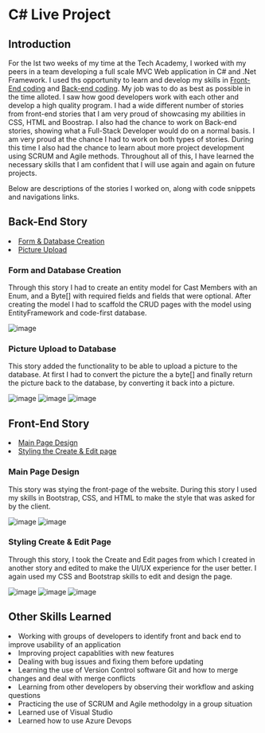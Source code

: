# C# Live Project


<h2>Introduction</h2>

<p>For the lst two weeks of my time at the Tech Academy, I worked with my peers in a team developing a full scale MVC Web application in C# and .Net Framework. I used ths opportunity to learn and develop my skills in <a href=https://github.com/micah734/CSharpLiveProject/edit/main/README.md#front-end-story>Front-End coding</a> and <a href=https://github.com/micah734/CSharpLiveProject/blob/main/README.md#back-end-story>Back-end coding</a>. My job was to do as best as possible in the time alloted. I saw how good developers work with each other and develop a high quality program. I had a wide different number of stories from front-end stories that I am very proud of showcasing my abilities in CSS, HTML and Boostrap. I also had the chance to work on Back-end stories, showing what a Full-Stack Developer would do on a normal basis. I am very proud at the chance I had to work on both types of stories. During this time I also had the chance to learn about more project development using SCRUM and Agile methods.  Throughout all of this, I have learned the necessary skills that I am confident that I will use again and again on future projects.

Below are descriptions of the stories I worked on, along with code snippets and navigations links.</p>

<h2>Back-End Story</h2>
<li><a href=https://github.com/micah734/CSharpLiveProject/blob/main/README.md#form-and-database-creation>Form & Database Creation</a></li>
<li><a href=https://github.com/micah734/CSharpLiveProject/blob/main/README.md#picture-upload-to-database> Picture Upload</a></li>

<h3>Form and Database Creation</h3>

<p> Through this story I had to create an entity model for Cast Members with an Enum, and a Byte[] with required fields and fields that were optional. After creating the model I had to scaffold the CRUD pages with the model using EntityFramework and code-first database.</p>


![image](https://user-images.githubusercontent.com/19351740/161332011-eb980cc5-1aca-47a5-8235-7b9f2acabc5a.png)


<h3>Picture Upload to Database</h3>

<p> This story added the functionality to be able to upload a picture to the database. At first I had to convert the picture the a byte[] and finally return the picture back to the database, by converting it back into a picture.</p>

![image](https://user-images.githubusercontent.com/19351740/161331697-ff420418-3755-4306-be17-03b4fa430a3d.png)
![image](https://user-images.githubusercontent.com/19351740/161331735-3f920eba-b1c8-4833-8278-4c0096a3a119.png)
![image](https://user-images.githubusercontent.com/19351740/161331795-300cdbd1-5b9c-430b-88d6-90ff9edb34b4.png)

<h2>Front-End Story</h2>

<li><a href=https://github.com/micah734/CSharpLiveProject/blob/main/README.md#main-page-design>Main Page Design</a></li>
<li><a href=https://github.com/micah734/CSharpLiveProject/blob/main/README.md#styling-create--edit-page>Styling the Create & Edit page</a></li>

<h3>Main Page Design</h3>

<p>This story was stying the front-page of the website. During this story I used my skills in Bootstrap, CSS, and HTML to make the style that was asked for by the client.</p>

![image](https://user-images.githubusercontent.com/19351740/161333343-cd3802a2-c6af-44f2-93db-4a8ac81d7993.png)
![image](https://user-images.githubusercontent.com/19351740/161333371-75306a2f-9c35-4a4e-9e15-ecb7b1cee829.png)

<h3>Styling Create & Edit Page</h3>

<p>Through this story, I took the Create and Edit pages from which I created in another story and edited to make the UI/UX experience for the user better. I again used my CSS and Bootstrap skills to edit and design the page.
  
  ![image](https://user-images.githubusercontent.com/19351740/161333866-508847cd-eb86-4c58-915b-0b9cfb6bfbc0.png)
  ![image](https://user-images.githubusercontent.com/19351740/161333912-dc340775-867c-4996-96fc-cb0e9f76a734.png)
  ![image](https://user-images.githubusercontent.com/19351740/161333949-bbba081c-635e-484d-80cb-72d11ba79692.png)


<h2> Other Skills Learned</h2>

<li> Working with groups of developers to identify front and back end to improve usability of an application</li>
<li>Improving project capablities with new features</li>
<li>Dealing with bug issues and fixing them before updating</li>
<li>Learning the use of Version Control software Git and how to merge changes and deal with merge conflicts</li>
<li>Learning from other developers by observing their workflow and asking questions</li>
<li>Practicing the use of SCRUM and Agile methodolgy in a group situation</li>
<li>Learned use of Visual Studio</li>
<li>Learned how to use Azure Devops</li>


